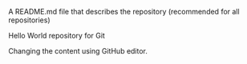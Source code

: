 A README.md file that describes the repository (recommended for all repositories)


Hello World repository for Git


Changing the content using GitHub editor.
